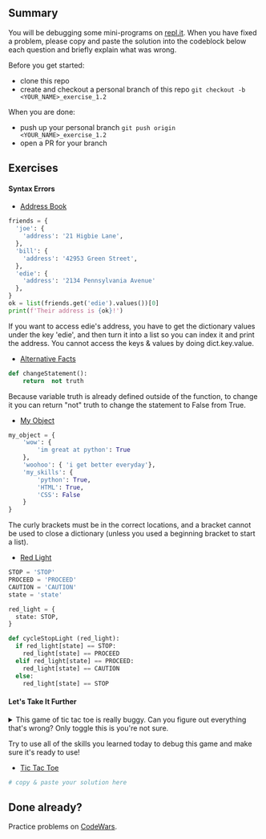 ## Summary
You will be debugging some mini-programs on [repl.it](https://www.repl.it/). When you have fixed a problem, please copy and paste the solution into the codeblock below each question and briefly explain what was wrong.

Before you get started:
- clone this repo
- create and checkout a personal branch of this repo `git checkout -b <YOUR_NAME>_exercise_1.2`

When you are done:
- push up your personal branch `git push origin <YOUR_NAME>_exercise_1.2`
- open a PR for your branch


## Exercises

#### Syntax Errors
- [Address Book](https://repl.it/@Admin7/addressbookpy)
```python
friends = {
  'joe': {
    'address': '21 Higbie Lane',
  },
  'bill': {
    'address': '42953 Green Street',
  },
  'edie': {
    'address': '2134 Pennsylvania Avenue'
  },
}
ok = list(friends.get('edie').values())[0]
print(f'Their address is {ok}!')
```
If you want to access edie's address, you have to get the dictionary values under the key 'edie', and then turn it into a list so you can index it and print the address. You cannot access the keys & values by doing dict.key.value.

- [Alternative Facts](https://repl.it/@Admin7/alternativefactspy)
```python
def changeStatement():
    return  not truth
```
Because variable truth is already defined outside of the function, to change it you can return "not" truth to change the statement to False from True.

- [My Object](https://repl.it/@Admin7/myobject)
```python
my_object = {
    'wow': {
        'im great at python': True
    },
    'woohoo': { 'i get better everyday'},
    'my_skills': {
        'python': True,
        'HTML': True,
        'CSS': False
    }
}
```
The curly brackets must be in the correct locations, and a bracket cannot be used to close a dictionary (unless you used a beginning bracket to start a list).

- [Red Light](https://repl.it/@Admin7/redlight)
```python
STOP = 'STOP'
PROCEED = 'PROCEED'
CAUTION = 'CAUTION'
state = 'state'

red_light = {
  state: STOP,
}

def cycleStopLight (red_light):
  if red_light[state] == STOP:
    red_light[state] == PROCEED
  elif red_light[state] == PROCEED:
    red_light[state] == CAUTION
  else:
    red_light[state] == STOP
```


#### Let's Take It Further
<details>
<summary>This game of tic tac toe is really buggy. Can you figure out everything that's wrong? Only toggle this is you're not sure.</summary>


- Well, to start, users can overwrite each others' moves.
- It looks like the game might end early...
- The user isn't alternating, is it?

</details>

Try to use all of the skills you learned today to debug this game and make sure it's ready to use!


- [Tic Tac Toe](https://repl.it/@Admin7/tictactoe)
```python
# copy & paste your solution here
```


## Done already?
Practice problems on [CodeWars](https://codewars.com).

